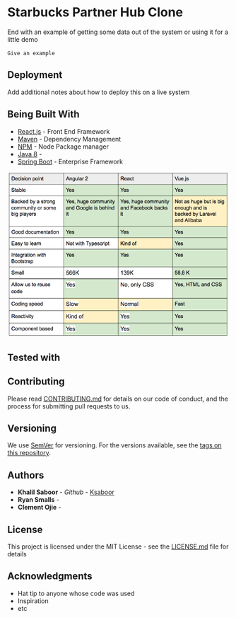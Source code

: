 # Starbucks Partner Hub Clone





End with an example of getting some data out of the system or using it for a little demo


```
Give an example
```

## Deployment

Add additional notes about how to deploy this on a live system

## Being Built With

* [React.js](https://reactjs.org/) - Front End Framework 
* [Maven](https://maven.apache.org/) - Dependency Management
* [NPM](https://www.npmjs.com/) - Node Package manager
* [Java 8](https://www.oracle.com/technetwork/java/javase/jre8-downloads-2133155.html) - 
* [Spring Boot](https://spring.io/projects/spring-boot) - Enterprise Framework

![comparison-angular-react-vuejs](comparison-angular-react-vuejs.png)

## Tested with



## Contributing

Please read [CONTRIBUTING.md](https://gist.github.com/PurpleBooth/b24679402957c63ec426) for details on our code of conduct, and the process for submitting pull requests to us.

## Versioning

We use [SemVer](http://semver.org/) for versioning. For the versions available, see the [tags on this repository](https://github.com/your/project/tags). 

## Authors

* **Khalil Saboor** - *Github* - [Ksaboor](https://github.com/Ksaboor)
* **Ryan Smalls** -
* **Clement Ojie** -

## License

This project is licensed under the MIT License - see the [LICENSE.md](LICENSE.md) file for details

## Acknowledgments

* Hat tip to anyone whose code was used
* Inspiration
* etc
